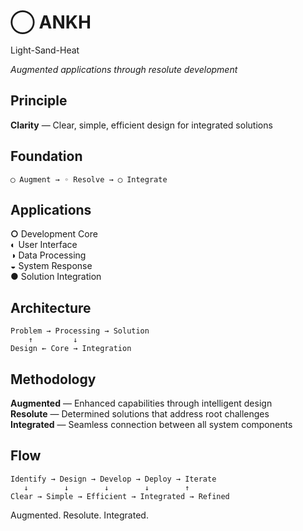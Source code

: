 # ◯ ANKH
Light-Sand-Heat

*Augmented applications through resolute development*

## Principle

**Clarity** — Clear, simple, efficient design for integrated solutions

## Foundation

```
◯ Augment → ◦ Resolve → ◯ Integrate
```

## Applications

**○** Development Core  
**◐** User Interface  
**◑** Data Processing  
**◒** System Response  
**●** Solution Integration  

## Architecture

```
Problem → Processing → Solution
    ↑         ↓
Design ← Core → Integration
```

## Methodology

**Augmented** — Enhanced capabilities through intelligent design  
**Resolute** — Determined solutions that address root challenges  
**Integrated** — Seamless connection between all system components  

## Flow

```
Identify → Design → Develop → Deploy → Iterate
   ↓        ↓        ↓        ↓        ↑
Clear → Simple → Efficient → Integrated → Refined
```

Augmented. Resolute. Integrated.
